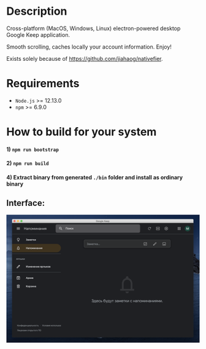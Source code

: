 # Description
Cross-platform (MacOS, Windows, Linux) electron-powered desktop Google Keep application.

Smooth scrolling, caches locally your account information. Enjoy!

Exists solely because of https://github.com/jiahaog/nativefier.

# Requirements

* `Node.js` >= 12.13.0
* `npm` >= 6.9.0

# How to build for your system

#### 1) `npm run bootstrap`
#### 2) `npm run build`
#### 4) Extract binary from generated `./bin` folder and install as ordinary binary

## Interface:
![user interface](interface.png)
